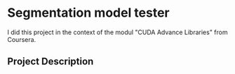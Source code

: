 # Segmentation model tester
I did this project in the context of the modul "CUDA Advance Libraries" from Coursera.

## Project Description

